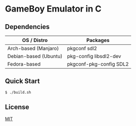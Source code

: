 # GameBoy Emulator in C

## Dependencies
| OS / Distro           | Packages                |
|-----------------------|-------------------------|
| Arch-based (Manjaro)  | pkgconf sdl2            |
| Debian-based (Ubuntu) | pkg-config libsdl2-dev  |
| Fedora-based          | pkgconf-pkg-config SDL2 |

## Quick Start
```console
$ ./build.sh
```

## License
[MIT](./LICENSE)
